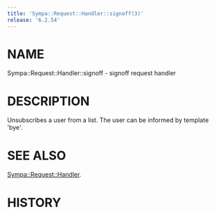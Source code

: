 ```yaml
---
title: 'Sympa::Request::Handler::signoff(3)'
release: '6.2.54'
---
```


# NAME

Sympa::Request::Handler::signoff - signoff request handler

# DESCRIPTION

Unsubscribes a user from a list.
The user can be informed by template 'bye'.

# SEE ALSO

[Sympa::Request::Handler](./Sympa-Request-Handler.3.md).

# HISTORY
